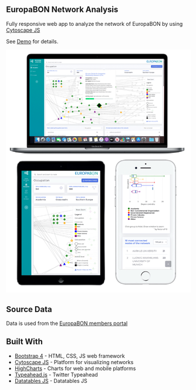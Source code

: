 ## EuropaBON Network Analysis

Fully responsive web app to analyze the network of EuropaBON by using [Cytoscape JS](https://js.cytoscape.org/)

See [Demo](https://europabon.org/members/network-analysis/src/index.html) for details.

![screens](./screens/screens.png)

## Source Data

Data is used from the [EuropaBON members portal](https://europabon.org/members)



## Built With

* [Bootstrap 4](http://getbootstrap.com) - HTML, CSS, JS web framework
* [Cytoscape JS](https://js.cytoscape.org) - Platform for visualizing networks
* [HighCharts](https://www.highcharts.com) - Charts for web and mobile platforms
* [Typeahead.js](https://twitter.github.io/typeahead.js) - Twitter Typeahead
* [Datatables JS](https://datatables.net) - Datatables JS

